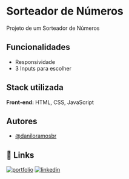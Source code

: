 # Sorteador de Números
Projeto de um Sorteador de Números 




## Funcionalidades

- Responsividade
- 3 Inputs para escolher 


## Stack utilizada

**Front-end:** HTML, CSS, JavaScript



## Autores

- [@daniloramosbr](https://www.github.com/daniloramosbr)


## 🔗 Links
[![portfolio](https://img.shields.io/badge/my_portfolio-000?style=for-the-badge&logo=ko-fi&logoColor=white)](https)
[![linkedin](https://img.shields.io/badge/linkedin-0A66C2?style=for-the-badge&logo=linkedin&logoColor=white)](https://www.linkedin.com/in/daniloramosbr)

